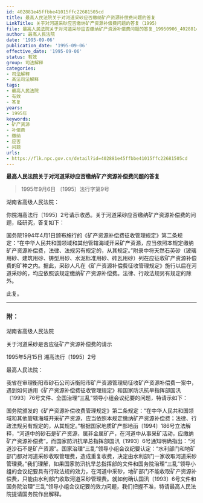 ```yaml
---
id: 402881e45ffbbe41015ffc22681505cd
title: 最高人民法院关于对河道采砂应否缴纳矿产资源补偿费问题的答复
LinkTitle: 关于对河道采砂应否缴纳矿产资源补偿费问题的答复（1995）
file: 最高人民法院关于对河道采砂应否缴纳矿产资源补偿费问题的答复_19950906_402881e45ffbbe41015ffc22681505cd.docx
author: 最高人民法院
date: '1995-09-06'
publication_date: '1995-09-06'
effective_date: '1995-09-06'
status: 有效
group: 司法解释
categories:
- 司法解释
- 高法司法解释
tags:
- 最高人民法院
- 有效
- 答复
years:
- 1995年
keywords:
- 矿产资源
- 补偿费
- 缴纳
- 应否
- 问题
urls:
- https://flk.npc.gov.cn/detail?id=402881e45ffbbe41015ffc22681505cd
---
```


**最高人民法院关于对河道采砂应否缴纳矿产资源补偿费问题的答复**

> 1995年9月6日 〔1995〕法行字第9号

湖南省高级人民法院：

你院湘高法行〔1995〕2号请示收悉。关于河道采砂应否缴纳矿产资源补偿费的问题，经研究，答复如下：

国务院1994年4月1日颁布施行的《矿产资源补偿费征收管理规定》第二条规定：“在中华人民共和国领域和其他管辖海域开采矿产资源，应当依照本规定缴纳矿产资源补偿费，法律、法规另有规定的，从其规定。”附录中将天然石英砂（玻璃用砂、建筑用砂、铸型用砂、水泥标准用砂、砖瓦用砂）列在应征收矿产资源补偿费的矿种之内。据此，采砂人凡在《矿产资源补偿费征收管理规定》施行以后在河道采砂的，均应依照该规定缴纳矿产资源补偿费。法律、行政法规另有规定的除外。

此复。

---

### 附：

湖南省高级人民法院

关于河道采砂是否应征矿产资源补偿费的请示

1995年5月15日 湘高法行〔1995〕2号

最高人民法院：

我省在审理衡阳市砂石公司诉衡阳市矿产资源管理局征收矿产资源补偿费一案中，遇到如何适用《矿产资源补偿费征收管理规定》和国家防汛抗旱指挥部国汛〔1993〕76号文件、全国治理“三乱”领导小组会议纪要的问题，特请示如下：

国务院颁发的《矿产资源补偿收费管理规定》第二条规定：“在中华人民共和国领域和其他管辖海域开采矿产资源，应当依照本规定缴纳矿产资源补偿费；法律、行政法规另有规定的，从其规定。”根据国家地质矿产部地函〔1994〕186号立法解释，“河道中的砂石是矿产资源，属非金属矿产，在河道中从事采矿活动，应缴纳矿产资源补偿费”。而国家防汛抗旱总指挥部国汛〔1993〕6号通知明确指出：“河道沙石不是矿产资源”。国家治理“三乱”领导小组会议纪要认定：“水利部门和地矿部门都对河道采砂收取管理费，造成重复收费，决定由水利部门一家收取河道采砂管理费。”我们理解，如果国家防汛抗旱总指挥部的文件和国务院治理“三乱”领导小组的会议纪要具有行政法规的效力，在河道中采砂，地矿部门不能收取矿产资源补偿费，只能由水利部门收取河道采砂管理费。就如何确认国汛〔1993〕6号文件和国务院治理“三乱”领导小组会议纪要的效力问题，我们把握不准，特请最高人民法院提请国务院作出解释。
